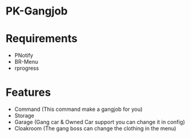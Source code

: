 # PK-Gangjob

# Requirements

- PNotify
- BR-Menu
- rprogress

# Features

- Command (This command make a gangjob for you)
- Storage
- Garage (Gang car & Owned Car support you can change it in config)
- Cloakroom (The gang boss can change the clothing in the menu)
